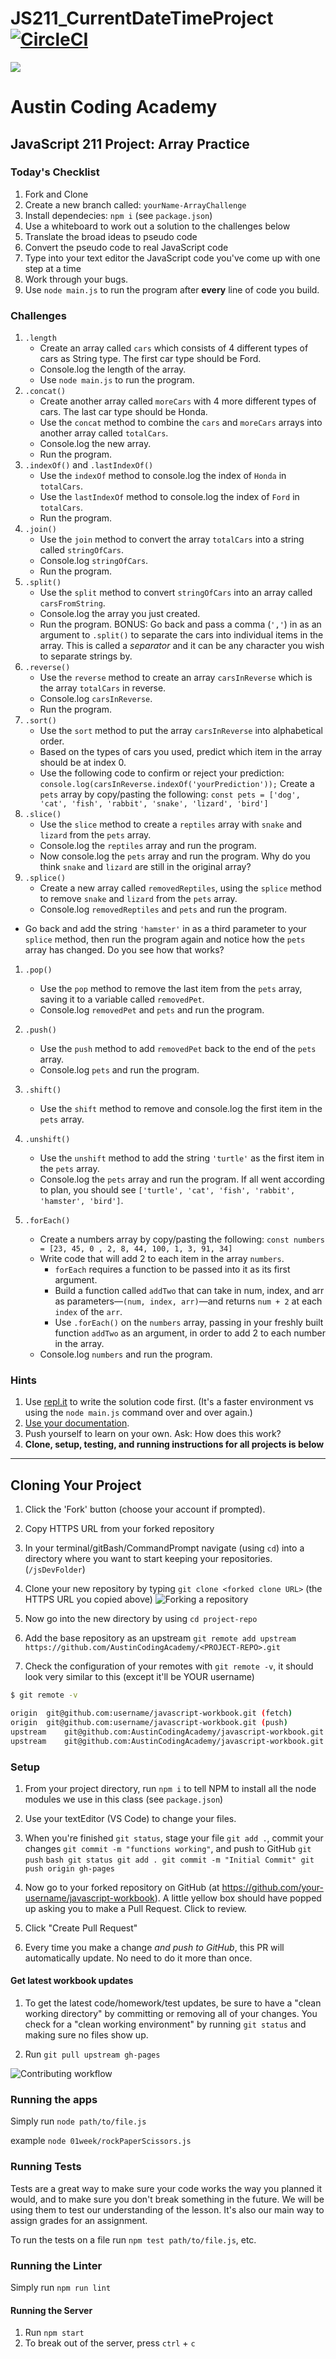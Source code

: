 # JS211_CurrentDateTimeProject[![CircleCI](https://circleci.com/gh/AustinCodingAcademy/javascript-workbook/tree/gh-pages.svg?style=svg)](https://circleci.com/gh/AustinCodingAcademy/javascript-workbook/tree/gh-pages)

![](http://en.gravatar.com/userimage/107370100/a08594145564536138dfaaf072c7b241.png)

# Austin Coding Academy

## JavaScript 211 Project: Array Practice

### Today's Checklist

1. Fork and Clone
1. Create a new branch called: `yourName-ArrayChallenge`
1. Install dependecies: `npm i` (see `package.json`)
1. Use a whiteboard to work out a solution to the challenges below
1. Translate the broad ideas to pseudo code
1. Convert the pseudo code to real JavaScript code
1. Type into your text editor the JavaScript code you've come up with one step at a time
1. Work through your bugs.
1. Use `node main.js` to run the program after **every** line of code you build.

### Challenges

1. `.length`
   - Create an array called `cars` which consists of 4 different types of cars as String type. The first car type should be Ford.
   - Console.log the length of the array.
   - Use `node main.js` to run the program.
1. `.concat()`
   - Create another array called `moreCars` with 4 more different types of cars. The last car type should be Honda.
   - Use the `concat` method to combine the `cars` and `moreCars` arrays into another array called `totalCars`.
   - Console.log the new array.
   - Run the program.
1. `.indexOf()` and `.lastIndexOf()`
   - Use the `indexOf` method to console.log the index of `Honda` in `totalCars`.
   - Use the `lastIndexOf` method to console.log the index of `Ford` in `totalCars`.
   - Run the program.
1. `.join()`
   - Use the `join` method to convert the array `totalCars` into a string called `stringOfCars`.
   - Console.log `stringOfCars`.
   - Run the program.
1. `.split()`
   - Use the `split` method to convert `stringOfCars` into an array called `carsFromString`.
   - Console.log the array you just created.
   - Run the program.
     BONUS: Go back and pass a comma (`','`) in as an argument to `.split()` to separate the cars into individual items in the array. This
     is called a _separator_ and it can be any character you wish to separate strings by.
1. `.reverse()`
   - Use the `reverse` method to create an array `carsInReverse` which is the array `totalCars` in reverse.
   - Console.log `carsInReverse`.
   - Run the program.
1. `.sort()`
   - Use the `sort` method to put the array `carsInReverse` into alphabetical order.
   - Based on the types of cars you used, predict which item in the array should be at index 0.
   - Use the following code to confirm or reject your prediction: `console.log(carsInReverse.indexOf('yourPrediction'));`
     Create a `pets` array by copy/pasting the following: `const pets = ['dog', 'cat', 'fish', 'rabbit', 'snake', 'lizard', 'bird']`
1. `.slice()`
   - Use the `slice` method to create a `reptiles` array with `snake` and `lizard` from the `pets` array.
   - Console.log the `reptiles` array and run the program.
   - Now console.log the `pets` array and run the program. Why do you think `snake` and `lizard` are still in the original array?
1. `.splice()`
   - Create a new array called `removedReptiles`, using the `splice` method to remove `snake` and `lizard` from the `pets` array.
   - Console.log `removedReptiles` and `pets` and run the program.

- Go back and add the string `'hamster'` in as a third parameter to your `splice` method, then run the program again and notice how the `pets` array has changed. Do you see how that works?
1. `.pop()`
   - Use the `pop` method to remove the last item from the `pets` array, saving it to a variable called `removedPet`.
   - Console.log `removedPet` and `pets` and run the program.
1. `.push()`
   - Use the `push` method to add `removedPet` back to the end of the `pets` array.
   - Console.log `pets` and run the program.
1. `.shift()`
   - Use the `shift` method to remove and console.log the first item in the `pets` array.
1. `.unshift()`
   - Use the `unshift` method to add the string `'turtle'` as the first item in the `pets` array.
   - Console.log the `pets` array and run the program. If all went according to plan, you should see `['turtle', 'cat', 'fish', 'rabbit', 'hamster', 'bird']`.

1. `.forEach()`
   - Create a numbers array by copy/pasting the following: `const numbers = [23, 45, 0 , 2, 8, 44, 100, 1, 3, 91, 34]`
   - Write code that will add 2 to each item in the array `numbers`.
     - `forEach` requires a function to be passed into it as its first argument.
     - Build a function called `addTwo` that can take in num, index, and arr as parameters—`(num, index, arr)`—and returns `num + 2` at each `index` of the `arr`.
     - Use `.forEach()` on the `numbers` array, passing in your freshly built function `addTwo` as an argument, in order to add 2 to each number in the array.
   - Console.log `numbers` and run the program.

### Hints

1. Use [repl.it](https://www.repl.it) to write the solution code first. (It's a faster environment vs using the `node main.js` command over and over again.)
1. [Use your documentation](https://developer.mozilla.org/en-US/docs/Web/JavaScript/Reference/Global_Objects/String).
1. Push yourself to learn on your own. Ask: How does this work?
1. **Clone, setup, testing, and running instructions for all projects is below**

---

## Cloning Your Project

1. Click the 'Fork' button (choose your account if prompted).
1. Copy HTTPS URL from your forked repository
1. In your terminal/gitBash/CommandPrompt navigate (using `cd`) into a directory where you want to start keeping your repositories. (`/jsDevFolder`)
1. Clone your new repository by typing `git clone <forked clone URL>` (the HTTPS
   URL you copied above)
   ![Forking a repository](https://docs.google.com/drawings/d/1tYsLHaLo8JRdp0xC1EZrAo0o9Wvv4S5AD937cokVOBk/pub?w=960&h=720)
1. Now go into the new directory by using `cd project-repo`

1. Add the base repository as an upstream
   `git remote add upstream https://github.com/AustinCodingAcademy/<PROJECT-REPO>.git`

1. Check the configuration of your remotes with `git remote -v`, it should look
   very similar to this (except it'll be YOUR username)

```bash
$ git remote -v

origin  git@github.com:username/javascript-workbook.git (fetch)
origin  git@github.com:username/javascript-workbook.git (push)
upstream    git@github.com:AustinCodingAcademy/javascript-workbook.git (fetch)
upstream    git@github.com:AustinCodingAcademy/javascript-workbook.git (push)
```

### Setup

1. From your project directory, run `npm i` to tell NPM to install all the
   node modules we use in this class (see `package.json`)
1. Use your textEditor (VS Code) to change your files.
1. When you're finished `git status`, stage your file `git add .`, commit your changes `git commit -m "functions working"`, and push to
   GitHub `git push`
   `bash
    git status
    git add .
    git commit -m "Initial Commit"
    git push origin gh-pages
    `

1. Now go to your forked repository on GitHub (at
   https://github.com/your-username/javascript-workbook). A little yellow box
   should have popped up asking you to make a Pull Request. Click to review.

1. Click "Create Pull Request"

1. Every time you make a change _and push to GitHub_, this PR will automatically
   update. No need to do it more than once.

#### Get latest workbook updates

1. To get the latest code/homework/test updates, be sure to have a "clean
   working directory" by committing or removing all of your changes. You check for
   a "clean working environment" by running `git status` and making sure no files
   show up.

1. Run `git pull upstream gh-pages`

![Contributing workflow](https://docs.google.com/drawings/d/1WeKQxOHgPKfwjy_eKtlJO62Fu4XTCWFeqkAh1oIqICM/pub?w=960&h=720)

### Running the apps

Simply run `node path/to/file.js`

example `node 01week/rockPaperScissors.js`

### Running Tests

Tests are a great way to make sure your code works the way you planned it would,
and to make sure you don't break something in the future. We will be using them
to test our understanding of the lesson. It's also our main way to assign grades
for an assignment.

To run the tests on a file run `npm test path/to/file.js`, etc.

### Running the Linter

Simply run `npm run lint`

#### Running the Server

1. Run `npm start`
1. To break out of the server, press `ctrl` + `c`

